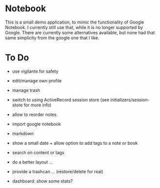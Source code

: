 # Notebook

This is a small demo application, to mimic the functionality of Google Notebook.
I currently still use that, while it is no longer supported by Google.
There are currently some alternatives available, but none had that same simplicity from the google one that I like.

# To Do

* use vigilante for safety
* edit/manage own profile
* manage trash
* switch to using ActiveRecord session store (see initializers/session-store for more info)

* allow to reorder notes
* import google notebook
* markdown
* show a small date + allow option to add tags to a note or book
* search on content or tags
* do a better layout ...
* provide a trashcan ... (restore/delete for real)

* dashboard: show some stats?


